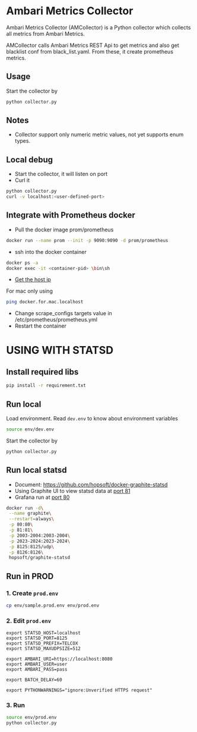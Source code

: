 # Ambari Metrics Collector

Ambari Metrics Collector (AMCollector) is a Python collector which collects all metrics from Ambari Metrics.

AMCollector calls Ambari Metrics REST Api to get metrics and also get blacklist conf from black_list.yaml. 
From these, it create prometheus metrics.

## Usage

Start the collector by

```bash
python collector.py
```  

## Notes
- Collector support only numeric metric values, not yet supports enum types.

## Local debug
- Start the collector, it will listen on port <user-defined-port>
- Curl it

```bash
python collector.py
curl -v localhost:<user-defined-port>
``` 
## Integrate with Prometheus docker
- Pull the docker image prom/prometheus
```bash
docker run --name prom --init -p 9090:9090 -d prom/prometheus
```
- ssh into the docker container
```bash
docker ps -a
docker exec -it <container-pid> \bin\sh
```
- [Get the host ip](https://biancatamayo.me/blog/2017/11/03/docker-add-host-ip/)

For mac only using
```bash
ping docker.for.mac.localhost
```
- Change scrape_configs targets value in /etc/prometheus/prometheus.yml
- Restart the container

# USING WITH STATSD
## Install required libs
```bash
pip install -r requirement.txt
```  

## Run local
Load environment. Read `dev.env` to know about environment variables
```bash
source env/dev.env
```  

Start the collector by

```bash
python collector.py
```  

## Run local statsd
- Document: https://github.com/hopsoft/docker-graphite-statsd
- Using Graphite UI to view statsd data at [port 81](http://localhost:81)
- Grafana run at [port 80](http://localhost)
```bash
docker run -d\
 --name graphite\
 --restart=always\
 -p 80:80\
 -p 81:81\
 -p 2003-2004:2003-2004\
 -p 2023-2024:2023-2024\
 -p 8125:8125/udp\
 -p 8126:8126\
 hopsoft/graphite-statsd
 ```

 ## Run in PROD
### 1. Create `prod.env`
 ```bash
cp env/sample.prod.env env/prod.env
```

### 2. Edit `prod.env`
```
export STATSD_HOST=localhost
export STATSD_PORT=8125
export STATSD_PREFIX=TELCOX
export STATSD_MAXUDPSIZE=512

export AMBARI_URI=https://localhost:8080
export AMBARI_USER=user
export AMBARI_PASS=pass

export BATCH_DELAY=60

export PYTHONWARNINGS="ignore:Unverified HTTPS request"
```

### 3. Run

```bash
source env/prod.env
python collector.py
``` 
